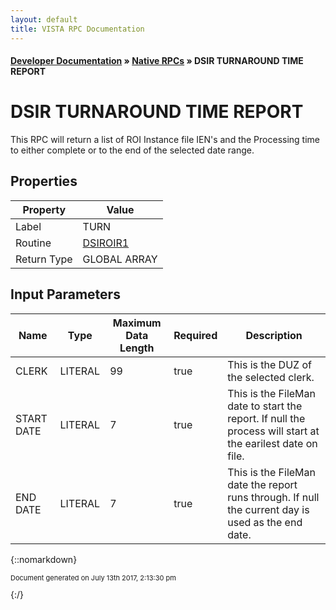 ```yaml
---
layout: default
title: VISTA RPC Documentation
---
```


#### [Developer Documentation](../index) &#187; [Native RPCs](TableOfContents) &#187; DSIR TURNAROUND TIME REPORT<br/>
# DSIR TURNAROUND TIME REPORT

This RPC will return a list of ROI Instance file IEN's and the Processing time to either complete or to the end of the selected date range.

## Properties

Property | Value
--- | ---
Label | TURN
Routine | [DSIROIR1](http://code.osehra.org/dox/Routine_DSIROIR1_source.html)
Return Type | GLOBAL ARRAY


## Input Parameters

Name | Type | Maximum Data Length | Required | Description
--- | --- | --- | --- | ---
CLERK | LITERAL | 99 | true | This is the DUZ of the selected clerk.
START DATE | LITERAL | 7 | true | This is the FileMan date to start the report.  If null the process will start at the earilest date on file.
END DATE | LITERAL | 7 | true | This is the FileMan date the report runs through.  If null the current day is used as the end date.



{::nomarkdown} <br/><p style="font-size: 11px">Document generated on July 13th 2017, 2:13:30 pm</p>{:/}